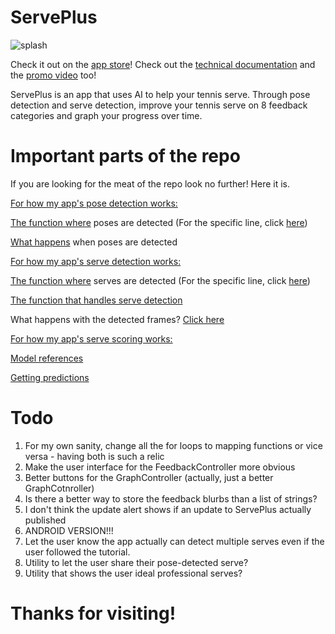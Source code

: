 # ServePlus

![splash](https://tennisevolution.com/wp-content/uploads/2020/04/Toss-on-the-slice-serve-scaled.jpg)

Check it out on the [app store](apps.apple.com/us/app/serveplus/id1578581406)!
Check out the [technical documentation](https://drive.google.com/file/d/14JGiOjxp19xZ0cLAyLddBhJQ5qOOyBoE/view?usp=sharing) and the [promo video](https://www.youtube.com/watch?v=Q8khDzkvwHU) too!

ServePlus is an app that uses AI to help your tennis serve. Through pose detection and serve detection, improve your tennis serve on 8 feedback categories and graph your progress over time.

# Important parts of the repo

If you are looking for the meat of the repo look no further! Here it is.

<ins>For how my app's pose detection works:</ins>

[The function where](https://github.com/VAK1/ServePlus/blob/627ab82b50b2d1d8255bc9f09bab9a877348baa8/ServePlusDraft/Controllers/ServeAnalysisViewController.swift#L472) poses are detected (For the specific line, click [here](https://github.com/VAK1/ServePlus/blob/627ab82b50b2d1d8255bc9f09bab9a877348baa8/ServePlusDraft/Controllers/ServeAnalysisViewController.swift#L590))

[What happens](https://github.com/VAK1/ServePlus/blob/627ab82b50b2d1d8255bc9f09bab9a877348baa8/ServePlusDraft/Controllers/ServeAnalysisViewController.swift#L233) when poses are detected

<ins>For how my app's serve detection works:</ins>

[The function where](https://github.com/VAK1/ServePlus/blob/627ab82b50b2d1d8255bc9f09bab9a877348baa8/ServePlusDraft/Controllers/ServeAnalysisViewController.swift#L472) serves are detected (For the specific line, click [here](https://github.com/VAK1/ServePlus/blob/627ab82b50b2d1d8255bc9f09bab9a877348baa8/ServePlusDraft/Controllers/ServeAnalysisViewController.swift#L662))

[The function that handles serve detection](https://github.com/VAK1/ServePlus/blob/627ab82b50b2d1d8255bc9f09bab9a877348baa8/ServePlusDraft/Functions%20%2B%20Assets/Common.swift#L538)

What happens with the detected frames? [Click here](https://github.com/VAK1/ServePlus/blob/a455dc54b68e3c9763232a243493a047d77efa2b/ServePlusDraft/Controllers/ServeAnalysisViewController.swift#L670-L898)

<ins>For how my app's serve scoring works:</ins>

[Model references](https://github.com/VAK1/ServePlus/blob/a455dc54b68e3c9763232a243493a047d77efa2b/ServePlusDraft/Controllers/ServeAnalysisViewController.swift#L94-L101)

[Getting predictions](https://github.com/VAK1/ServePlus/blob/a455dc54b68e3c9763232a243493a047d77efa2b/ServePlusDraft/Controllers/ServeAnalysisViewController.swift#L907-L944)

# Todo

<ol>
  <li>For my own sanity, change all the for loops to mapping functions or vice versa - having both is such a relic</li>
  <li>Make the user interface for the FeedbackController more obvious</li>
  <li>Better buttons for the GraphController (actually, just a better GraphCotnroller) </li>
  <li>Is there a better way to store the feedback blurbs than a list of strings?</li>
  <li>I don't think the update alert shows if an update to ServePlus actually published </li>
  <li>ANDROID VERSION!!!</li>
  <li>Let the user know the app actually can detect multiple serves even if the user followed the tutorial.</li>
  <li>Utility to let the user share their pose-detected serve?</li>
  <li>Utility that shows the user ideal professional serves?</li>
</ol>

# Thanks for visiting!
